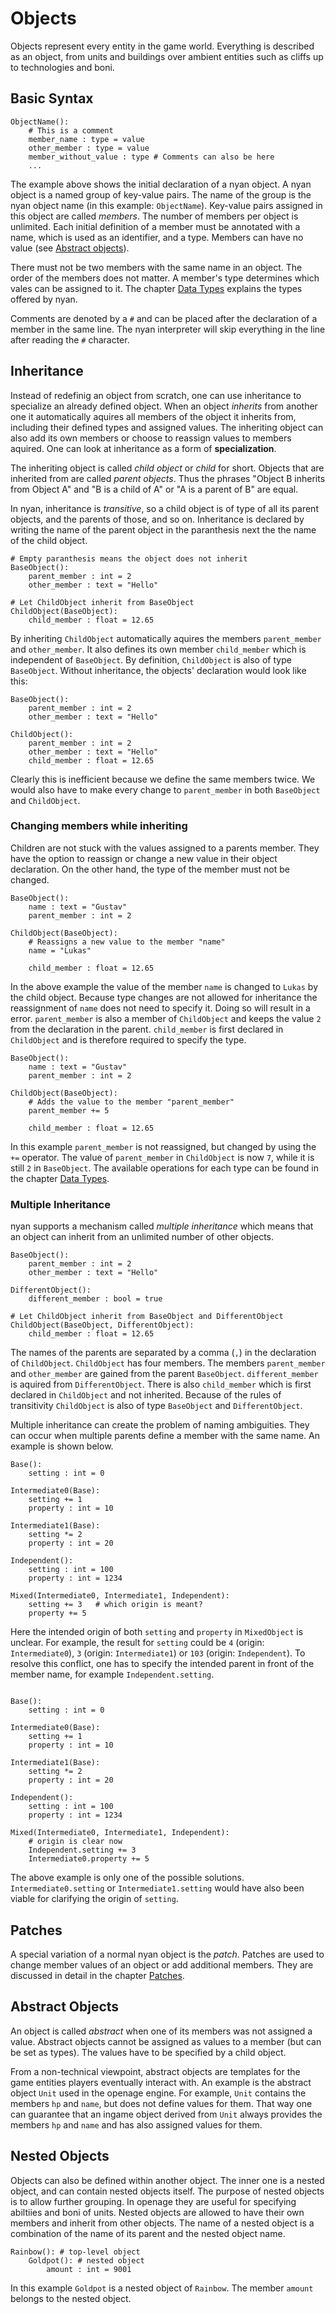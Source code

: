 # Objects

Objects represent every entity in the game world. Everything is described as an object, from units and buildings over ambient entities such as cliffs up to technologies and boni.

## Basic Syntax

```
ObjectName():
    # This is a comment
    member_name : type = value
    other_member : type = value
    member_without_value : type # Comments can also be here 
    ...
```
The example above shows the initial declaration of a nyan object. A nyan object is a named group of key-value pairs. The name of the group is the nyan object name (in this example: `ObjectName`). Key-value pairs assigned in this object are called *members*. The number of members per object is unlimited. Each initial definition of a member must be annotated with a name, which is used as an identifier, and a type. Members can have no value (see [Abstract objects](#abstract-objects)).

There must not be two members with the same name in an object. The order of the members does not matter. A member's type determines which vales can be assigned to it. The chapter [Data Types](data_types.md) explains the types offered by nyan.

Comments are denoted by a `#` and can be placed after the declaration of a member in the same line. The nyan interpreter will skip everything in the line after reading the `#` character. 

## Inheritance

Instead of redefinig an object from scratch, one can use inheritance to specialize an already defined object. When an object *inherits* from another one it automatically aquires all members of the object it inherits from, including their defined types and assigned values. The inheriting object can also add its own members or choose to reassign values to members aquired. One can look at inheritance as a form of **specialization**.

The inheriting object is called *child object* or *child* for short. Objects that are inherited from are called *parent objects*. Thus the phrases "Object B inherits from Object A" and "B is a child of A" or "A is a parent of B" are equal.

In nyan, inheritance is *transitive*, so a child object is of type of all its parent objects, and the parents of those, and so on. Inheritance is declared by writing the name of the parent object in the paranthesis next the the name of the child object.

```
# Empty paranthesis means the object does not inherit
BaseObject():
    parent_member : int = 2
    other_member : text = "Hello"

# Let ChildObject inherit from BaseObject
ChildObject(BaseObject):
    child_member : float = 12.65
```

By inheriting `ChildObject` automatically aquires the members `parent_member` and `other_member`. It also defines its own member `child_member` which is independent of `BaseObject`. By definition, `ChildObject` is also of type `BaseObject`. Without inheritance, the objects' declaration would look like this:

```
BaseObject():
    parent_member : int = 2
    other_member : text = "Hello"

ChildObject():
    parent_member : int = 2
    other_member : text = "Hello"
    child_member : float = 12.65
```

Clearly this is inefficient because we define the same members twice. We would also have to make every change to `parent_member` in both `BaseObject` and `ChildObject`.

### Changing members while inheriting

Children are not stuck with the values assigned to a parents member. They have the option to reassign or change a new value in their object declaration. On the other hand, the type of the member must not be changed.

```
BaseObject():
    name : text = "Gustav"
    parent_member : int = 2

ChildObject(BaseObject):
    # Reassigns a new value to the member "name"
    name = "Lukas"

    child_member : float = 12.65
```

In the above example the value of the member `name` is changed to `Lukas` by the child object. Because type changes are not allowed for inheritance the reassignment of `name` does not need to specify it. Doing so will result in a error. `parent_member` is also a member of `ChildObject` and keeps the value `2` from the declaration in the parent. `child_member` is first declared in `ChildObject` and is therefore required to specify the type.

```
BaseObject():
    name : text = "Gustav"
    parent_member : int = 2

ChildObject(BaseObject):
    # Adds the value to the member "parent_member"
    parent_member += 5

    child_member : float = 12.65
```

In this example `parent_member` is not reassigned, but changed by using the `+=` operator. The value of `parent_member` in `ChildObject` is now `7`, while it is still `2` in `BaseObject`. The available operations for each type can be found in the chapter [Data Types](data_types.md).

### Multiple Inheritance

nyan supports a mechanism called *multiple inheritance* which means that an object can inherit from an unlimited number of other objects.

```
BaseObject():
    parent_member : int = 2
    other_member : text = "Hello"

DifferentObject():
    different_member : bool = true

# Let ChildObject inherit from BaseObject and DifferentObject
ChildObject(BaseObject, DifferentObject):
    child_member : float = 12.65
```

The names of the parents are separated by a comma (`,`) in the declaration of `ChildObject`. `ChildObject` has four members. The members `parent_member` and `other_member` are gained from the parent `BaseObject`. `different_member` is aquired from `DifferentObject`. There is also `child_member` which is first declared in `ChildObject` and not inherited. Because of the rules of transitivity `ChildObject` is also of type `BaseObject` and `DifferentObject`.

Multiple inheritance can create the problem of naming ambiguities. They can occur when multiple parents define a member with the same name. An example is shown below.

```
Base():
    setting : int = 0

Intermediate0(Base):
    setting += 1
    property : int = 10

Intermediate1(Base):
    setting *= 2
    property : int = 20

Independent():
    setting : int = 100
    property : int = 1234

Mixed(Intermediate0, Intermediate1, Independent):
    setting += 3   # which origin is meant?
    property += 5
```

Here the intended origin of both `setting` and `property` in `MixedObject` is unclear. For example, the result for `setting` could be `4` (origin: `Intermediate0`), `3` (origin: `Intermediate1`) or `103` (origin: `Independent`). To resolve this conflict, one has to specify the intended parent in front of the member name, for example `Independent.setting`.

```

Base():
    setting : int = 0

Intermediate0(Base):
    setting += 1
    property : int = 10

Intermediate1(Base):
    setting *= 2
    property : int = 20

Independent():
    setting : int = 100
    property : int = 1234

Mixed(Intermediate0, Intermediate1, Independent):
    # origin is clear now
    Independent.setting += 3
    Intermediate0.property += 5
```

The above example is only one of the possible solutions. `Intermediate0.setting` or `Intermediate1.setting` would have also been viable for clarifying the origin of `setting`.

## Patches

A special variation of a normal nyan object is the *patch*. Patches are used to change member values of an object or add additional members. They are discussed in detail in the chapter [Patches](patches.md).

## Abstract Objects

An object is called *abstract* when one of its members was not assigned a value. Abstract objects cannot be assigned as values to a member (but can be set as types). The values have to be specified by a child object.

From a non-technical viewpoint, abstract objects are templates for the game entities players eventually interact with. An example is the abstract object `Unit` used in the openage engine. For example, `Unit` contains the members `hp` and `name`, but does not define values for them. That way one can guarantee that an ingame object derived from `Unit` always provides the members `hp` and `name` and has also assigned values for them.
 
## Nested Objects

Objects can also be defined within another object. The inner one is a nested object, and can contain nested objects itself. The purpose of nested objects is to allow further grouping. In openage they are useful for specifying abiltiies and boni of units. Nested objects are allowed to have their own members and inherit from other objects. The name of a nested object is a combination of the name of its parent and the nested object name.

```
Rainbow(): # top-level object
    Goldpot(): # nested object
        amount : int = 9001
```

In this example `Goldpot` is a nested object of `Rainbow`. The member `amount` belongs to the nested object.
